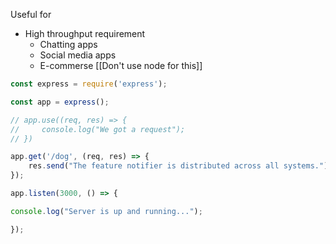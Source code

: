 Useful for 
- High throughput requirement
	- Chatting apps
	- Social media apps
	- E-commerse
[[Don't use node for this]]



```js
const express = require('express');

const app = express();  

// app.use((req, res) => {
//     console.log("We got a request");
// })

app.get('/dog', (req, res) => {
	res.send("The feature notifier is distributed across all systems.");
});

app.listen(3000, () => {

console.log("Server is up and running...");

});
```